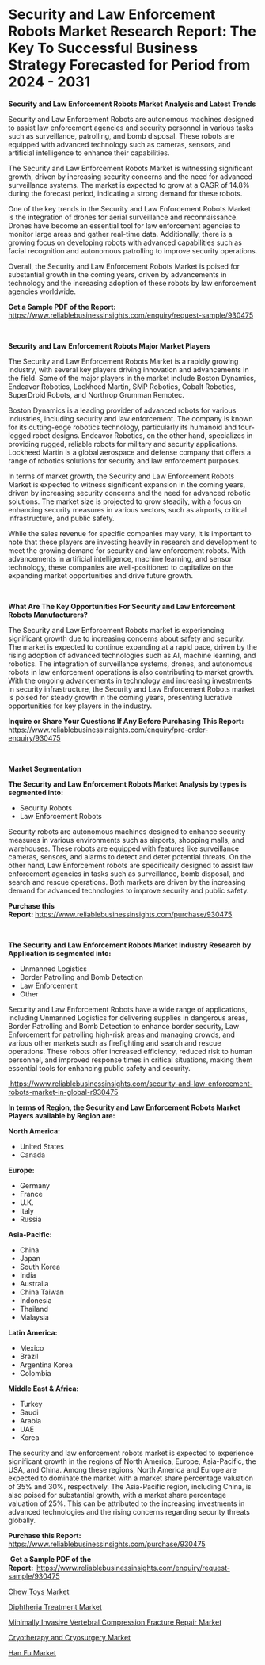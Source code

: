 <p><h1>Security and Law Enforcement Robots Market Research Report: The Key To Successful Business Strategy Forecasted for Period from 2024 - 2031</h1></p><p><strong>Security and Law Enforcement Robots Market Analysis and Latest Trends</strong></p>
<p><p>Security and Law Enforcement Robots are autonomous machines designed to assist law enforcement agencies and security personnel in various tasks such as surveillance, patrolling, and bomb disposal. These robots are equipped with advanced technology such as cameras, sensors, and artificial intelligence to enhance their capabilities.</p><p>The Security and Law Enforcement Robots Market is witnessing significant growth, driven by increasing security concerns and the need for advanced surveillance systems. The market is expected to grow at a CAGR of 14.8% during the forecast period, indicating a strong demand for these robots.</p><p>One of the key trends in the Security and Law Enforcement Robots Market is the integration of drones for aerial surveillance and reconnaissance. Drones have become an essential tool for law enforcement agencies to monitor large areas and gather real-time data. Additionally, there is a growing focus on developing robots with advanced capabilities such as facial recognition and autonomous patrolling to improve security operations.</p><p>Overall, the Security and Law Enforcement Robots Market is poised for substantial growth in the coming years, driven by advancements in technology and the increasing adoption of these robots by law enforcement agencies worldwide.</p></p>
<p><strong>Get a Sample PDF of the Report:&nbsp;</strong> <a href="https://www.reliablebusinessinsights.com/enquiry/request-sample/930475">https://www.reliablebusinessinsights.com/enquiry/request-sample/930475</a></p>
<p>&nbsp;</p>
<p><strong>Security and Law Enforcement Robots Major Market Players</strong></p>
<p><p>The Security and Law Enforcement Robots Market is a rapidly growing industry, with several key players driving innovation and advancements in the field. Some of the major players in the market include Boston Dynamics, Endeavor Robotics, Lockheed Martin, SMP Robotics, Cobalt Robotics, SuperDroid Robots, and Northrop Grumman Remotec.</p><p>Boston Dynamics is a leading provider of advanced robots for various industries, including security and law enforcement. The company is known for its cutting-edge robotics technology, particularly its humanoid and four-legged robot designs. Endeavor Robotics, on the other hand, specializes in providing rugged, reliable robots for military and security applications. Lockheed Martin is a global aerospace and defense company that offers a range of robotics solutions for security and law enforcement purposes.</p><p>In terms of market growth, the Security and Law Enforcement Robots Market is expected to witness significant expansion in the coming years, driven by increasing security concerns and the need for advanced robotic solutions. The market size is projected to grow steadily, with a focus on enhancing security measures in various sectors, such as airports, critical infrastructure, and public safety.</p><p>While the sales revenue for specific companies may vary, it is important to note that these players are investing heavily in research and development to meet the growing demand for security and law enforcement robots. With advancements in artificial intelligence, machine learning, and sensor technology, these companies are well-positioned to capitalize on the expanding market opportunities and drive future growth.</p></p>
<p>&nbsp;</p>
<p><strong>What Are The Key Opportunities For Security and Law Enforcement Robots Manufacturers?</strong></p>
<p><p>The Security and Law Enforcement Robots market is experiencing significant growth due to increasing concerns about safety and security. The market is expected to continue expanding at a rapid pace, driven by the rising adoption of advanced technologies such as AI, machine learning, and robotics. The integration of surveillance systems, drones, and autonomous robots in law enforcement operations is also contributing to market growth. With the ongoing advancements in technology and increasing investments in security infrastructure, the Security and Law Enforcement Robots market is poised for steady growth in the coming years, presenting lucrative opportunities for key players in the industry.</p></p>
<p><strong>Inquire or Share Your Questions If Any Before Purchasing This Report:</strong> <a href="https://www.reliablebusinessinsights.com/enquiry/pre-order-enquiry/930475">https://www.reliablebusinessinsights.com/enquiry/pre-order-enquiry/930475</a></p>
<p>&nbsp;</p>
<p><strong>Market Segmentation</strong></p>
<p><strong>The Security and Law Enforcement Robots Market Analysis by types is segmented into:</strong></p>
<p><ul><li>Security Robots</li><li>Law Enforcement Robots</li></ul></p>
<p><p>Security robots are autonomous machines designed to enhance security measures in various environments such as airports, shopping malls, and warehouses. These robots are equipped with features like surveillance cameras, sensors, and alarms to detect and deter potential threats. On the other hand, Law Enforcement robots are specifically designed to assist law enforcement agencies in tasks such as surveillance, bomb disposal, and search and rescue operations. Both markets are driven by the increasing demand for advanced technologies to improve security and public safety.</p></p>
<p><strong>Purchase this Report:&nbsp;</strong><a href="https://www.reliablebusinessinsights.com/purchase/930475">https://www.reliablebusinessinsights.com/purchase/930475</a></p>
<p>&nbsp;</p>
<p><strong>The Security and Law Enforcement Robots Market Industry Research by Application is segmented into:</strong></p>
<p><ul><li>Unmanned Logistics</li><li>Border Patrolling and Bomb Detection</li><li>Law Enforcement</li><li>Other</li></ul></p>
<p><p>Security and Law Enforcement Robots have a wide range of applications, including Unmanned Logistics for delivering supplies in dangerous areas, Border Patrolling and Bomb Detection to enhance border security, Law Enforcement for patrolling high-risk areas and managing crowds, and various other markets such as firefighting and search and rescue operations. These robots offer increased efficiency, reduced risk to human personnel, and improved response times in critical situations, making them essential tools for enhancing public safety and security.</p></p>
<p><a href="https://www.reliablebusinessinsights.com/security-and-law-enforcement-robots-market-in-global-r930475">&nbsp;https://www.reliablebusinessinsights.com/security-and-law-enforcement-robots-market-in-global-r930475</a></p>
<p><strong>In terms of Region, the Security and Law Enforcement Robots Market Players available by Region are:</strong></p>
<p>
    <p> <strong> North America: </strong>
        <ul>
            <li>United States</li>
            <li>Canada</li>
        </ul>
        </p> 
    <p> <strong> Europe: </strong>
        <ul>
            <li>Germany</li>
            <li>France</li>
            <li>U.K.</li>
            <li>Italy</li>
            <li>Russia</li>
        </ul>
        </p> 
    <p> <strong> Asia-Pacific: </strong>
        <ul>
            <li>China</li>
            <li>Japan</li>
            <li>South Korea</li>
            <li>India</li>
            <li>Australia</li>
            <li>China Taiwan</li>
            <li>Indonesia</li>
            <li>Thailand</li>
            <li>Malaysia</li>
        </ul>
        </p> 
    <p> <strong> Latin America: </strong>
        <ul>
            <li>Mexico</li>
            <li>Brazil</li>
            <li>Argentina Korea</li>
            <li>Colombia</li>
        </ul>
        </p> 
    <p> <strong> Middle East & Africa: </strong>
        <ul>
            <li>Turkey</li>
            <li>Saudi</li>
            <li>Arabia</li>
            <li>UAE</li>
            <li>Korea</li>
        </ul>
    </p>
    </p>
<p><p>The security and law enforcement robots market is expected to experience significant growth in the regions of North America, Europe, Asia-Pacific, the USA, and China. Among these regions, North America and Europe are expected to dominate the market with a market share percentage valuation of 35% and 30%, respectively. The Asia-Pacific region, including China, is also poised for substantial growth, with a market share percentage valuation of 25%. This can be attributed to the increasing investments in advanced technologies and the rising concerns regarding security threats globally.</p></p>
<p><strong>Purchase this Report: </strong><a href="https://www.reliablebusinessinsights.com/purchase/930475">https://www.reliablebusinessinsights.com/purchase/930475</a></p>
<p>&nbsp;<strong>Get a Sample PDF of the Report:&nbsp;&nbsp;</strong><a href="https://www.reliablebusinessinsights.com/enquiry/request-sample/930475">https://www.reliablebusinessinsights.com/enquiry/request-sample/930475</a></p>
<p><strong></strong></p>
<p><p><a href="https://medium.com/@bradleyills65767/chew-toys-market-2024-2031-industry-insights-and-investment-opportunities-4666d8b9c0af">Chew Toys Market</a></p><p><a href="https://medium.com/@charles.fisher4346/global-diphtheria-treatment-market-is-projected-to-grow-at-a-cagr-of-4-5-a6b01ab33164">Diphtheria Treatment Market</a></p><p><a href="https://medium.com/@codystark63/global-minimally-invasive-vertebral-compression-fracture-repair-market-focus-on-product-type-15f22584d66a">Minimally Invasive Vertebral Compression Fracture Repair Market</a></p><p><a href="https://medium.com/@clarenceuvalis67867/strategic-insights-into-global-cryotherapy-and-cryosurgery-market-trends-2024-2031-covered-in-4d979f5e825f">Cryotherapy and Cryosurgery Market</a></p><p><a href="https://medium.com/@sofyanbudiaman1_67863/han-fu-market-size-share-trends-analysis-report-by-end-use-male-female-by-raw-material-and-03aba2a81678">Han Fu Market</a></p></p>
